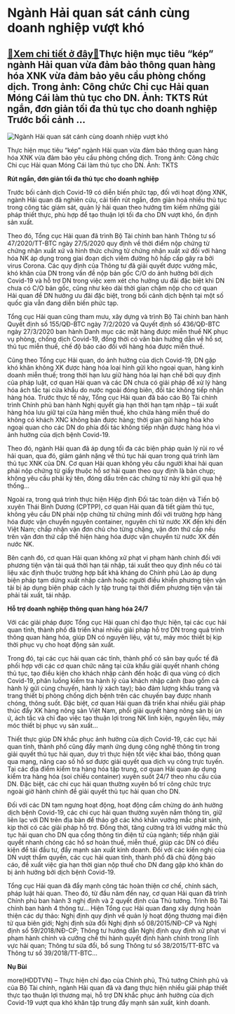 Ngành Hải quan sát cánh cùng doanh nghiệp vượt khó
==================================================

[:gift:Xem chi tiết ở đây:gift:](https://hddtvn.com/nganh-hai-quan-sat-canh-cung-doanh-nghiep-vuot-kho/)Thực hiện mục tiêu “kép” ngành Hải quan vừa đảm bảo thông quan hàng hóa XNK vừa đảm bảo yêu cầu phòng chống dịch. Trong ảnh: Công chức Chi cục Hải quan Móng Cái làm thủ tục cho DN. Ảnh: TKTS Rút ngắn, đơn giản tối đa thủ tục cho doanh nghiệp Trước bối cảnh …
------------------------------------------------------------------------------------------------------------------------------------------------------------------------------------------------------------------------------------------------------------------





![Ngành Hải quan sát cánh cùng doanh nhiệp vượt khó](https://hddtvn.com/wp-content/uploads/2021/01/4339_4-2.jpg "Ngành Hải quan sát cánh cùng doanh nhiệp vượt khó")


Thực hiện mục tiêu “kép” ngành Hải quan vừa đảm bảo thông quan hàng hóa XNK vừa đảm bảo yêu cầu phòng chống dịch. Trong ảnh: Công chức Chi cục Hải quan Móng Cái làm thủ tục cho DN. Ảnh: TKTS



**Rút ngắn, đơn giản tối đa thủ tục cho doanh nghiệp**


Trước bối cảnh dịch Covid-19 có diễn biến phức tạp, đối với hoạt động XNK, ngành Hải quan đã nghiên cứu, cải tiến rút ngắn, đơn giản hoá nhiều thủ tục trong công tác giám sát, quản lý hải quan theo hướng tìm kiếm những giải pháp thiết thực, phù hợp để tạo thuận lợi tối đa cho DN vượt khó, ổn định sản xuất.


Theo đó, Tổng cục Hải quan đã trình Bộ Tài chính ban hành Thông tư số 47/2020/TT-BTC ngày 27/5/2020 quy định về thời điểm nộp chứng từ chứng nhận xuất xứ và hình thức chứng từ chứng nhận xuất xứ đối với hàng hóa NK áp dụng trong giai đoạn dịch viêm đường hô hấp cấp gây ra bởi virus Corona. Các quy định của Thông tư đã giải quyết được vướng mắc, khó khăn của DN trong vấn đề nộp bản gốc C/O do ảnh hưởng bởi dịch Covid-19 và hỗ trợ DN trong việc xem xét cho hưởng ưu đãi đặc biệt khi DN chưa có C/O bản gốc, cũng như kéo dài thời gian chậm nộp cho cơ quan Hải quan để DN hưởng ưu đãi đặc biệt, trong bối cảnh dịch bệnh tại một số quốc gia vẫn đang diễn biến phức tạp.


Tổng cục Hải quan cũng tham mưu, xây dựng và trình Bộ Tài chính ban hành Quyết định số 155/QĐ-BTC ngày 7/2/2020 và Quyết định số 436/QĐ-BTC ngày 27/3/2020 ban hành Danh mục các mặt hàng được miễn thuế NK phục vụ phòng, chống dịch Covid-19, đồng thời có văn bản hướng dẫn về hồ sơ, thủ tục miễn thuế, chế độ báo cáo đối với hàng hóa được miễn thuế.


Cũng theo Tổng cục Hải quan, do ảnh hưởng của dịch Covid-19, DN gặp khó khăn không XK được hàng hóa loại hình gửi kho ngoại quan, hàng kinh doanh miễn thuế; trong thời hạn lưu giữ hàng hóa lại hạn chế bởi quy định của pháp luật, cơ quan Hải quan và các DN chưa có giải pháp để xử lý hàng hóa ách tắc tại cửa khẩu do nước ngoài đóng biên, đối tác không tiếp nhận hàng hóa. Trước thực tế này, Tổng cục Hải quan đã báo cáo Bộ Tài chính trình Chính phủ ban hành Nghị quyết gia hạn thời hạn tạm nhập – tái xuất hàng hóa lưu giữ tại cửa hàng miễn thuế, kho chứa hàng miễn thuế do không có khách XNC không bán được hàng; thời gian gửi hàng hóa kho ngoại quan cho các DN do phía đối tác không tiếp nhận được hàng hóa vì ảnh hưởng của dịch bệnh Covid-19.


Theo đó, ngành Hải quan đã áp dụng tối đa các biện pháp quản lý rủi ro về hải quan, qua đó, giảm gánh nặng về thủ tục hải quan trong quá trình làm thủ tục XNK của DN. Cơ quan Hải quan không yêu cầu người khai hải quan phải nộp chứng từ giấy thuộc hồ sơ hải quan theo quy định là bản chụp; không yêu cầu phải ký tên, đóng dấu trên các chứng từ này khi gửi qua hệ thống…


Ngoài ra, trong quá trình thực hiện Hiệp định Đối tác toàn diện và Tiến bộ xuyên Thái Bình Dương (CPTPP), cơ quan Hải quan đã tiết giảm thủ tục, không yêu cầu DN phải nộp chứng từ chứng minh đối với trường hợp hàng hóa được vận chuyển nguyên container, nguyên chì từ nước XK đến khi đến Việt Nam; chấp nhận vận đơn chủ cho từng chặng, vận đơn thứ cấp nếu trên vận đơn thứ cấp thể hiện hàng hóa được vận chuyển từ nước XK đến nước NK.


Bên cạnh đó, cơ quan Hải quan không xử phạt vi phạm hành chính đối với phương tiện vận tải quá thời hạn tái nhập, tái xuất theo quy định nếu có tài liệu xác định thuộc trường hợp bất khả kháng do Chính phủ Lào áp dụng biện pháp tạm dừng xuất nhập cảnh hoặc người điều khiển phương tiện vận tải bị áp dụng biện pháp cách ly tập trung tại thời điểm phương tiện vận tải phải tái xuất, tái nhập.


**Hỗ trợ doanh nghiệp thông quan hàng hóa 24/7**


Với các giải pháp được Tổng cục Hải quan chỉ đạo thực hiện, tại các cục hải quan tỉnh, thành phố đã triển khai nhiều giải pháp hỗ trợ DN trong quá trình thông quan hàng hóa, giúp DN có nguyên liệu, vật tư, máy móc thiết bị kịp thời phục vụ cho hoạt động sản xuất.


Trong đó, tại các cục hải quan các tỉnh, thành phố có sân bay quốc tế đã phối hợp với các cơ quan chức năng tại cửa khẩu giải quyết nhanh chóng thủ tục, tạo điều kiện cho khách nhập cảnh đến hoặc đi qua vùng có dịch Covid-19, phân luồng kiểm tra hành lý của khách nhập cảnh (bao gồm cả hành lý gửi cùng chuyến, hành lý xách tay); bảo đảm lượng khẩu trang và trang thiết bị phòng chống dịch bệnh trên các chuyến bay được nhanh chóng, thông suốt. Đặc biệt, cơ quan Hải quan đã triển khai nhiều giải pháp thúc đẩy XK hàng nông sản Việt Nam, phối giải quyết hàng nông sản bị ùn ứ, ách tắc và chỉ đạo việc tạo thuận lợi trong NK linh kiện, nguyên liệu, máy móc thiết bị phục vụ sản xuất…


Thiết thực giúp DN khắc phục ảnh hưởng của dịch Covid-19, các cục hải quan tỉnh, thành phố cũng đẩy mạnh ứng dụng công nghệ thông tin trong giải quyết thủ tục hải quan, duy trì thực hiện tốt việc khai báo, thông quan qua mạng, nâng cao số hồ sơ được giải quyết qua dịch vụ công trực tuyến. Tại các địa điểm kiểm tra hàng hóa tập trung, cơ quan Hải quan áp dụng kiểm tra hàng hóa (soi chiếu container) xuyên suốt 24/7 theo nhu cầu của DN. Đặc biệt, các chi cục hải quan thường xuyên bố trí công chức trực ngoài giờ hành chính để giải quyết thủ tục hải quan cho DN.


Đối với các DN tạm ngưng hoạt động, hoạt động cầm chừng do ảnh hưởng dịch bệnh Covid-19, các chi cục hải quan thường xuyên nắm thông tin, giữ liên lạc với DN trên địa bàn để tháo gỡ các khó khăn vướng mắc phát sinh, kịp thời có các giải pháp hỗ trợ. Đồng thời, tăng cường trả lời vướng mắc thủ tục hải quan cho DN qua cổng thông tin điện tử của ngành; tiếp nhận giải quyết nhanh chóng các hồ sơ hoàn thuế, miễn thuế, giúp các DN có điều kiện để tái đầu tư, đẩy mạnh sản xuất kinh doanh. Đối với các kiến nghị của DN vượt thẩm quyền, các cục hải quan tỉnh, thành phố đã chủ động báo cáo, đề xuất việc gia hạn thời gian nộp thuế cho DN đang gặp khó khăn do bị ảnh hưởng bởi dịch bệnh Covid-19.





Tổng cục Hải quan đã đẩy mạnh công tác hoàn thiện cơ chế, chính sách, pháp luật hải quan. Theo đó, từ đầu năm đến nay, cơ quan Hải quan đã trình Chính phủ ban hành 3 nghị định và 2 quyết định của Thủ tướng. Trình Bộ Tài chính ban hành 4 thông tư… 
Hiện Tổng cục Hải quan đang xây dựng hoàn thiện các dự thảo: Nghị định quy định về quản lý hoạt động thương mại điện tử qua biên giới; Nghị định sửa đổi Nghị định số 08/2015/NĐ-CP và Nghị định số 59/2018/NĐ-CP; Thông tư hướng dẫn Nghị định quy định xử phạt vi phạm hành chính và cưỡng chế thi hành quyết định hành chính trong lĩnh vực hải quan; Thông tư sửa đổi, bổ sung Thông tư số 38/2015/TT-BTC và Thông tư số 39/2018/TT-BTC…







**Nụ Bùi**



more(HDDTVN) – Thực hiện chỉ đạo của Chính phủ, Thủ tướng Chính phủ và của Bộ Tài chính, ngành Hải quan đã và đang thực hiện nhiều giải pháp thiết thực tạo thuận lợi thương mại, hỗ trợ DN khắc phục ảnh hưởng của dịch Covid-19 vượt qua khó khăn tập trung đẩy mạnh sản xuất, kinh doanh.

